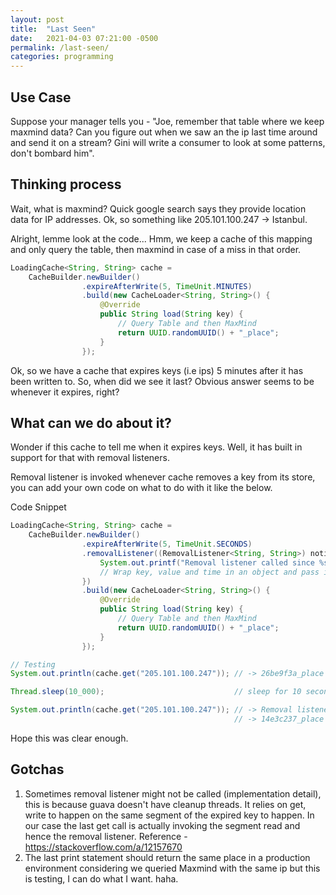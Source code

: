 ```yaml
---
layout: post
title:  "Last Seen"
date:   2021-04-03 07:21:00 -0500
permalink: /last-seen/
categories: programming
---
```

## Use Case
Suppose your manager tells you - "Joe, remember that table where we keep maxmind data? Can you figure out when we saw an the ip last time around and send it on a stream? Gini will write a consumer to look at some patterns, don't bombard him".

## Thinking process
Wait, what is maxmind? Quick google search says they provide location data for IP addresses. Ok, so something like 205.101.100.247 -> Istanbul.

Alright, lemme look at the code... Hmm, we keep a cache of this mapping and only query the table, then maxmind in case of a miss in that order.
```java
LoadingCache<String, String> cache =
    CacheBuilder.newBuilder()
                .expireAfterWrite(5, TimeUnit.MINUTES)
                .build(new CacheLoader<String, String>() {
                    @Override
                    public String load(String key) {
                        // Query Table and then MaxMind
                        return UUID.randomUUID() + "_place";
                    }
                });
```

Ok, so we have a cache that expires keys (i.e ips) 5 minutes after it has been written to. So, when did we see it last? Obvious answer seems to be whenever it expires, right?

## What can we do about it?
Wonder if this cache to tell me when it expires keys. Well, it has built in support for that with removal listeners. 

Removal listener is invoked whenever cache removes a key from its store, you can add your own code on what to do with it like the below.

Code Snippet
```java
LoadingCache<String, String> cache =
    CacheBuilder.newBuilder()
                .expireAfterWrite(5, TimeUnit.SECONDS)
                .removalListener((RemovalListener<String, String>) notification -> {
                    System.out.printf("Removal listener called since %s with %s %s \n", notification.getKey(), notification.getValue(), notification.getCause());
                    // Wrap key, value and time in an object and pass it along the stream for Gini.
                })
                .build(new CacheLoader<String, String>() {
                    @Override
                    public String load(String key) {
                        // Query Table and then MaxMind
                        return UUID.randomUUID() + "_place";
                    }
                });

// Testing
System.out.println(cache.get("205.101.100.247")); // -> 26be9f3a_place (totally random place)

Thread.sleep(10_000);                             // sleep for 10 seconds

System.out.println(cache.get("205.101.100.247")); // -> Removal listener called since 205.101.100.247 with 26be9f3a_place EXPIRED
                                                  // -> 14e3c237_place (totally random place again)
```

Hope this was clear enough.

## Gotchas
1. Sometimes removal listener might not be called (implementation detail), this is because guava doesn't have cleanup threads. It relies on get, write to happen on the same segment of the expired key to happen. In our case the last get call is actually invoking the segment read and hence the removal listener. Reference - https://stackoverflow.com/a/12157670
2. The last print statement should return the same place in a production environment considering we queried Maxmind with the same ip but this is testing, I can do what I want. haha.